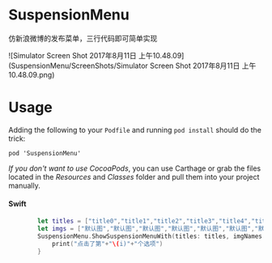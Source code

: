 # SuspensionMenu
仿新浪微博的发布菜单，三行代码即可简单实现

![Simulator Screen Shot 2017年8月11日 上午10.48.09](SuspensionMenu/ScreenShots/Simulator Screen Shot 2017年8月11日 上午10.48.09.png)

Usage
=====

Adding the following to your `Podfile` and running `pod install` should do the trick:

```
pod 'SuspensionMenu'
```

*If you don't want to use CocoaPods*, you can use Carthage or grab the files located in the *Resources* and *Classes* folder and pull them into your project manually.


#### Swift
```Swift
        let titles = ["title0","title1","title2","title3","title4","title5","title6","title7","title8"]
        let imgs = ["默认图","默认图","默认图","默认图","默认图","默认图","默认图","默认图","默认图"]
        SuspensionMenu.ShowSuspensionMenuWith(titles: titles, imgNames: imgs) { (i) in
            print("点击了第"+"\(i)"+"个选项")
        }
```
